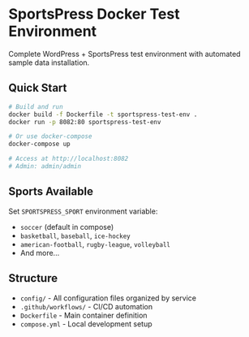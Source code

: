 # SportsPress Docker Test Environment

Complete WordPress + SportsPress test environment with automated sample data installation.

## Quick Start

```bash
# Build and run
docker build -f Dockerfile -t sportspress-test-env .
docker run -p 8082:80 sportspress-test-env

# Or use docker-compose
docker-compose up

# Access at http://localhost:8082
# Admin: admin/admin
```

## Sports Available

Set `SPORTSPRESS_SPORT` environment variable:

- `soccer` (default in compose)
- `basketball`, `baseball`, `ice-hockey`
- `american-football`, `rugby-league`, `volleyball`
- And more...

## Structure

- `config/` - All configuration files organized by service
- `.github/workflows/` - CI/CD automation
- `Dockerfile` - Main container definition
- `compose.yml` - Local development setup
